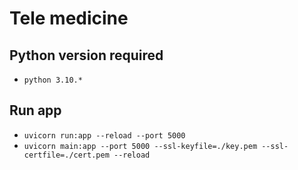 # Tele medicine

## Python version required

- `python 3.10.*`

## Run app

- `uvicorn run:app --reload --port 5000`
- `uvicorn main:app --port 5000 --ssl-keyfile=./key.pem --ssl-certfile=./cert.pem --reload`
